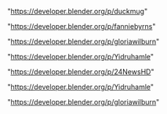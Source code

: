 "https://developer.blender.org/p/duckmug"

"https://developer.blender.org/p/fanniebyrns"

"https://developer.blender.org/p/gloriawilburn"

"https://developer.blender.org/p/Yidruhamle"

 
"https://developer.blender.org/p/24NewsHD"


"https://developer.blender.org/p/Yidruhamle"


"https://developer.blender.org/p/gloriawilburn"


 

